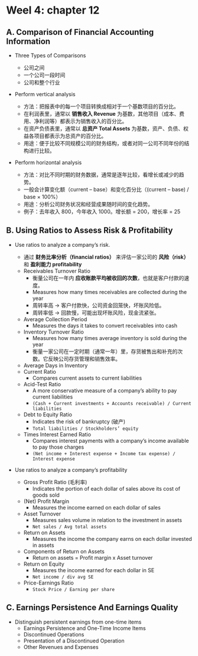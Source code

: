 # Weel 4: chapter 12

## A. Comparison of Financial Accounting Information

- Three Types of Comparisons
  - 公司之间
  - 一个公司一段时间
  - 公司和整个行业

- Perform vertical analysis
  - 方法：把报表中的每一个项目转换成相对于一个基数项目的百分比。
  - 在利润表里，通常以 **销售收入 Revenue** 为基数，其他项目（成本、费用、净利润等）都表示为销售收入的百分比。
  - 在资产负债表里，通常以 **总资产 Total Assets** 为基数，资产、负债、权益各项目都表示为总资产的百分比。
  - 用途：便于比较不同规模公司的财务结构，或者对同一公司不同年份的结构进行比较。

- Perform horizontal analysis
  - 方法：对比不同时期的财务数据，通常是逐年比较，看增长或减少的趋势。
  - 一般会计算变化额（current – base）和变化百分比（(current – base) / base × 100%）
  - 用途：分析公司财务状况和经营成果随时间的变化趋势。
  - 例子：去年收入 800，今年收入 1000。增长额 = 200，增长率 = 25

## B. Using Ratios to Assess Risk & Profitability

- Use ratios to analyze a company’s risk.
  - 通过 **财务比率分析（financial ratios）** 来评估一家公司的 **风险（risk）** 和 **盈利能力 profitability**
  - Receivables Turnover Ratio
    - 衡量公司在一年内 **应收账款平均被收回的次数**，也就是客户付款的速度。
    - Measures how many times receivables are collected during the year
    - 周转率高 → 客户付款快，公司资金回笼快，坏账风险低。
    - 周转率低 → 回款慢，可能出现坏账风险，现金流紧张。
  - Average Collection Period
    - Measures the days it takes to convert receivables into cash
  - Inventory Turnover Ratio
    - Measures how many times average inventory is sold during the year
    - 衡量一家公司在一定时期（通常一年）里，存货被售出和补充的次数。它反映公司存货管理和销售效率。
  - Average Days in Inventory
  - Current Ratio
    - Compares current assets to current liabilities
  - Acid-Test Ratio
    - A more conservative measure of a company’s ability to pay current liabilities
    - `(Cash + Current investments + Accounts receivable) / Current liabilities`
  - Debt to Equity Ratio
    - Indicates the risk of bankruptcy (破产)
    - `Total liabilities / Stockholders’ equity`
  - Times Interest Earned Ratio
    - Compares interest payments with a company’s income available to pay those charges
    - `(Net income + Interest expense + Income tax expense) / Interest expense`

- Use ratios to analyze a company’s profitability
  - Gross Profit Ratio (毛利率)
    - Indicates the portion of each dollar of sales above its cost of goods sold
  - (Net) Profit Margin
    - Measures the income earned on each dollar of sales
  - Asset Turnover
    - Measures sales volume in relation to the investment in assets
    - `Net sales / Avg total assets`
  - Return on Assets
    - Measures the income the company earns on each dollar invested in assets
  - Components of Return on Assets
    - Return on assets = Profit margin x Asset turnover
  - Return on Equity
    - Measures the income earned for each dollar in SE
    - `Net income / div avg SE`
  - Price-Earnings Ratio
    - `Stock Price / Earning per share`

## C. Earnings Persistence And Earnings Quality

- Distinguish persistent earnings from one-time items
  - Earnings Persistence and One-Time Income Items
  - Discontinued Operations
  - Presentation of a Discontinued Operation
  - Other Revenues and Expenses